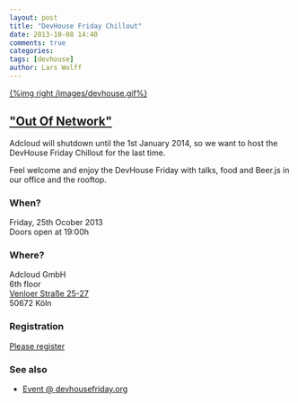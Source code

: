 ```yaml
---
layout: post
title: "DevHouse Friday Chillout"
date: 2013-10-08 14:40
comments: true
categories:
tags: [devhouse]
author: Lars Wolff
---
```


[{%img right /images/devhouse.gif%}](http://devhousefriday.org/networks/events/show_event.82979)

## ["Out Of Network"](http://en.wikipedia.org/wiki/Run_of_network)

Adcloud will shutdown until the 1st January 2014,
so we want to host the DevHouse Friday Chillout for the last time.

Feel welcome and enjoy the DevHouse Friday with talks, food and
Beer.js in our office and the rooftop.

### When?
Friday, 25th Ocober 2013  
Doors open at 19:00h

### Where?
Adcloud GmbH  
6th floor  
[Venloer Straße 25-27](https://maps.google.de/maps?f=q&source=s_q&hl=de&geocode=&q=Adcloud+GmbH,+K%C3%B6ln&aq=t&sll=51.151786,10.415039&sspn=18.676297,42.407227&ie=UTF8&hq=Adcloud+GmbH,&hnear=K%C3%B6ln,+Nordrhein-Westfalen&t=h&ll=50.941826,6.936321&spn=0.03656,0.082827&z=14&layer=c&cbll=50.941682,6.936591&panoid=V7fZsdjW52tul8e5aBKh6g&cbp=12,288.94,,0,-8.03)  
50672 Köln  

### Registration
[Please register]()

### See also

- [Event @ devhousefriday.org](http://devhousefriday.org/networks/events/show_event.82979)
